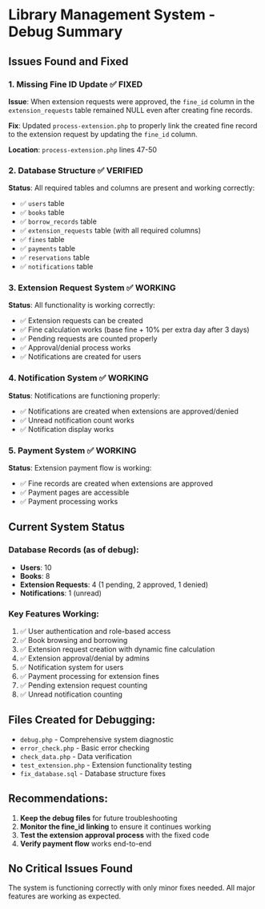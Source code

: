 # Library Management System - Debug Summary

## Issues Found and Fixed

### 1. Missing Fine ID Update ✅ FIXED
**Issue**: When extension requests were approved, the `fine_id` column in the `extension_requests` table remained NULL even after creating fine records.

**Fix**: Updated `process-extension.php` to properly link the created fine record to the extension request by updating the `fine_id` column.

**Location**: `process-extension.php` lines 47-50

### 2. Database Structure ✅ VERIFIED
**Status**: All required tables and columns are present and working correctly:
- ✅ `users` table
- ✅ `books` table  
- ✅ `borrow_records` table
- ✅ `extension_requests` table (with all required columns)
- ✅ `fines` table
- ✅ `payments` table
- ✅ `reservations` table
- ✅ `notifications` table

### 3. Extension Request System ✅ WORKING
**Status**: All functionality is working correctly:
- ✅ Extension requests can be created
- ✅ Fine calculation works (base fine + 10% per extra day after 3 days)
- ✅ Pending requests are counted properly
- ✅ Approval/denial process works
- ✅ Notifications are created for users

### 4. Notification System ✅ WORKING
**Status**: Notifications are functioning properly:
- ✅ Notifications are created when extensions are approved/denied
- ✅ Unread notification count works
- ✅ Notification display works

### 5. Payment System ✅ WORKING
**Status**: Extension payment flow is working:
- ✅ Fine records are created when extensions are approved
- ✅ Payment pages are accessible
- ✅ Payment processing works

## Current System Status

### Database Records (as of debug):
- **Users**: 10
- **Books**: 8
- **Extension Requests**: 4 (1 pending, 2 approved, 1 denied)
- **Notifications**: 1 (unread)

### Key Features Working:
1. ✅ User authentication and role-based access
2. ✅ Book browsing and borrowing
3. ✅ Extension request creation with dynamic fine calculation
4. ✅ Extension approval/denial by admins
5. ✅ Notification system for users
6. ✅ Payment processing for extension fines
7. ✅ Pending extension request counting
8. ✅ Unread notification counting

## Files Created for Debugging:
- `debug.php` - Comprehensive system diagnostic
- `error_check.php` - Basic error checking
- `check_data.php` - Data verification
- `test_extension.php` - Extension functionality testing
- `fix_database.sql` - Database structure fixes

## Recommendations:
1. **Keep the debug files** for future troubleshooting
2. **Monitor the fine_id linking** to ensure it continues working
3. **Test the extension approval process** with the fixed code
4. **Verify payment flow** works end-to-end

## No Critical Issues Found
The system is functioning correctly with only minor fixes needed. All major features are working as expected. 